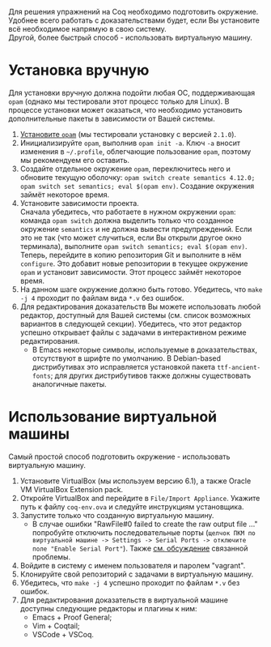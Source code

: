 Для решения упражнений на Coq необходимо подготовить окружение.  
Удобнее всего работать с доказательствами будет, если Вы установите всё необходимое напрямую в свою систему.  
Другой, более быстрый способ - использовать виртуальную машину.  

# Установка вручную

Для установки вручную должна подойти любая ОС, поддерживающая ``opam`` (однако мы тестировали этот процесс только для Linux). В процессе установки может оказаться, что необходимо установить дополнительные пакеты в зависимости от Вашей системы.

1. [Установите ``opam``](https://opam.ocaml.org/doc/Install.html) (мы тестировали установку с версией ``2.1.0``). 
2. Инициализируйте ``opam``, выполнив ``opam init -a``. Ключ ``-a`` вносит изменения в ``~/.profile``, облегчающие пользование ``opam``, поэтому мы рекомендуем его оставить. 
3. Создайте отдельное окружение ``opam``, переключитесь него и обновите текущую оболочку: ``opam switch create semantics 4.12.0; opam switch set semantics; eval $(opam env)``. Создание окружения займёт некоторое время. 
4. Установите зависимости проекта.  
   Сначала убедитесь, что работаете в нужном окружении ``opam``: команда ``opam switch`` должна выделить только что созданное окружение ``semantics`` и не должна вывести предупреждений. Если это не так (что может случиться, если Вы открыли другое окно терминала), выполните ``opam switch semantics; eval $(opam env)``.  
   Теперь, перейдите в копию репозитория Git и выполните в нём ``configure``. Это добавит новые репозитории в текущее окружение ``opam`` и установит зависимости. Этот процесс займёт некоторое время. 
5. На данном шаге окружение должно быть готово. Убедитесь, что  ``make -j 4`` проходит по файлам вида ``*.v`` без ошибок. 
6. Для редактирования доказательств Вы можете использовать любой редактор, доступный для Вашей системы (см. список возможных вариантов в следующей секции). Убедитесь, что этот редактор успешно открывает файлы с задачами в интерактивном режиме редактирования. 
   - В Emacs некоторые символы, используемые в доказательствах, отсутствуют в шрифте по умолчанию. В Debian-based дистрибутивах это исправляется установкой пакета ``ttf-ancient-fonts``; для других дистрибутивов также должны существовать аналогичные пакеты. 

# Использование виртуальной машины

Самый простой способ подготовить окружение - использовать виртуальную машину. 

1. Установите VirtualBox (мы используем версию 6.1), а также Oracle VM VirtualBox Extension pack.
2. Откройте VirtualBox and перейдите в ``File/Import Appliance``. Укажите путь к файлу ``coq-env.ova`` и следуйте инструкциям установщика.
3. Запустите только что созданную виртуальную машину. 
	- В случае ошибки "RawFile#0 failed to create the raw output file ..." попробуйте отключить последовательные порты (`щелчок ПКМ по виртуальной машине -> Settings -> Serial Ports -> отключите поле "Enable Serial Port"`). Также [см. обсуждение](https://github.com/joelhandwell/ubuntu_vagrant_boxes/issues/1) связанной проблемы.
4. Войдите в систему с именем пользователя и паролем "vagrant".
5. Клонируйте свой репозиторий с задачами в виртуальную машину. 
6. Убедитесь, что ``make -j 4`` успешно проходит по файлам ``*.v`` без ошибок. 
7. Для редактирования доказательств в виртуальной машине доступны следующие редакторы и плагины к ним:
   - Emacs + Proof General;
   - Vim + Coqtail;
   - VSCode + VSCoq.

